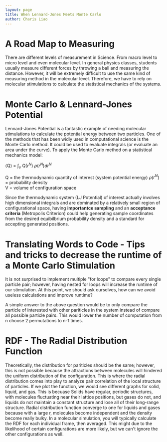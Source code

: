 ```yaml
---
layout: page 
title: When Lennard-Jones Meets Monte Carlo  
author: Charis Liao
---
```


# A Road Map to Measuring 
There are different levels of measurement in Science. From macro level to micro level and even molecular level. In general physics classes, students usually measure different forces by throwing a ball and measuring the distance. However, it will be extremely difficult to use the same kind of measuring method in the molecular level. Therefore, we have to rely on molecular stimulations to calculate the statistical mechanics of the systems. 

# Monte Carlo & Lennard-Jones Potential 

Lennard-Jones Potential is a fantastic example of needing molecular stimulations to calculate the potential energy between two particles. One of the methods that has been widly used in computational science is the Monte Carlo method. It could be used to evaluate integrals (or evaluate an area under the curve). To apply the Monte Carlo method on a statistical mechanics model: 

⟨Q⟩ = $\int_v$ Q($r^N$) $\rho$($r^N$)$dr^N$  

Q = the thermodynamic quantity of interest (system potential energy)
$\rho$($r^N$) = probability density  
V = volume of configuration space

Since the thermodynamic system (LJ Potential) of interest actually involves high dimensional integrals and are dominated by a relatively small region of configurational space, having **importantce sampling** and an **acceptance criteria** (Metropolis Criterion) could help generating sample coordinates from the desired equibilbrium probability density and a standard for accepting generated positions.  

# Translating Words to Code - Tips and tricks to decrease the runtime of a Monte Carlo Stimulation  

It is not surprised to implement multiple "for loops" to compare every single particle pair; however, having nested for loops will increase the runtime of our stimulation. At this point, we should ask ourselves, how can we avoid useless calculations and improve runtime? 

A simple answer to the above question would be to only compare the particle of interested with other pariticles in the system instead of compare all possible particle pairs. This would lower the number of computation from n choose 2 permutations to n-1 times. 

# RDF - The Radial Distribution Function 

Theoretically, the distribution for pariticles should be the same; however, this is not possible because the attractions between molecules will hindered the uniform distribution of the configuration. This is where the radial distribution comes into play to analyze pair correlation of the local structure of particles. 
If we plot the function, we would see different graphs for solid, liquid, and gas. This is becuase Solids have regular, periodic structures, with molecules fluctuating near their lattice positions, but gases do not, and liquids do not maintain a constant structure and lose all of their long-range structure. Radial distribution function converge to one for liquids and gases because with a large r, molecules become independent and the density become really bulky. In a molecular simulation, you will typically calculate the RDF for each individual frame, then averaged. This might due to the likelihood of certain configurations are more likely, but we can't ignore the other configurations as well. 









